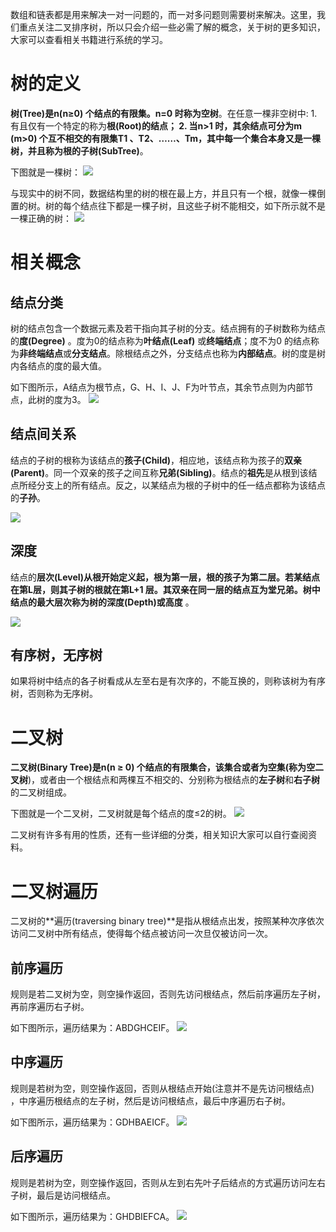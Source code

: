 数组和链表都是用来解决一对一问题的，而一对多问题则需要树来解决。这里，我们重点关注二叉排序树，所以只会介绍一些必需了解的概念，关于树的更多知识，大家可以查看相关书籍进行系统的学习。

# 树的定义

**树(Tree)**是n(n≥0) 个结点的有限集。n=0 时称为**空树**。在任意一棵非空树中: 
    1. 有且仅有一个特定的称为**根(Root)**的结点；
    2. 当n>1 时，其余结点可分为m (m>0) 个互不相交的有限集T1 、T2、……、Tm，其中每一个集合本身又是一棵树，并且称为根的**子树(SubTree)**。

下图就是一棵树：
<img src="https://github.com/LtLei/articles/blob/master/java/collection/image/img_3_1.png"/>

与现实中的树不同，数据结构里的树的根在最上方，并且只有一个根，就像一棵倒置的树。树的每个结点往下都是一棵子树，且这些子树不能相交，如下所示就不是一棵正确的树：
<img src="https://github.com/LtLei/articles/blob/master/java/collection/image/img_3_2.png"/>

# 相关概念
## 结点分类
树的结点包含一个数据元素及若干指向其子树的分支。结点拥有的子树数称为结点的**度(Degree)** 。度为0的结点称为**叶结点(Leaf)** 或**终端结点**；度不为0 的结点称为**非终端结点**或**分支结点**。除根结点之外，分支结点也称为**内部结点**。树的度是树内各结点的度的最大值。

如下图所示，A结点为根节点，G、H、I、J、F为叶节点，其余节点则为内部节点，此树的度为3。
<img src="https://github.com/LtLei/articles/blob/master/java/collection/image/img_3_3.png"/>

## 结点间关系
结点的子树的根称为该结点的**孩子(Child)**，相应地，该结点称为孩子的**双亲(Parent)**。同一个双亲的孩子之间互称**兄弟(Sibling)**。结点的**祖先**是从根到该结点所经分支上的所有结点。反之，以某结点为根的子树中的任一结点都称为该结点的**子孙**。

<img src="https://github.com/LtLei/articles/blob/master/java/collection/image/img_3_4.png"/>

## 深度
结点的**层次(LeveI)**从根开始定义起，根为第一层，根的孩子为第二层。若某结点在第L层，则其子树的根就在第L+1 层。其双亲在同一层的结点互为堂兄弟。树中结点的最大层次称为树的**深度(Depth)**或**高度** 。

<img src="https://github.com/LtLei/articles/blob/master/java/collection/image/img_3_5.png"/>

## 有序树，无序树
如果将树中结点的各子树看成从左至右是有次序的，不能互换的，则称该树为有序树，否则称为无序树。

# 二叉树
**二叉树(Binary Tree)**是n(n ≥ 0) 个结点的有限集合，该集合或者为空集(称为**空二叉树**)，或者由一个根结点和两棵互不相交的、分别称为根结点的**左子树**和**右子树**的二叉树组成。

下图就是一个二叉树，二叉树就是每个结点的度≤2的树。
<img src="https://github.com/LtLei/articles/blob/master/java/collection/image/img_3_6.png"/>

二叉树有许多有用的性质，还有一些详细的分类，相关知识大家可以自行查阅资料。

# 二叉树遍历

二叉树的**遍历(traversing binary tree)**是指从根结点出发，按照某种次序依次访问二叉树中所有结点，使得每个结点被访问一次旦仅被访问一次。

## 前序遍历
规则是若二叉树为空，则空操作返回，否则先访问根结点，然后前序遍历左子树， 再前序遍历右子树。

如下图所示，遍历结果为：ABDGHCEIF。
<img src="https://github.com/LtLei/articles/blob/master/java/collection/image/img_3_7.png"/>

## 中序遍历
规则是若树为空，则空操作返回，否则从根结点开始(注意并不是先访问根结点) ，中序遍历根结点的左子树，然后是访问根结点，最后中序遍历右子树。

如下图所示，遍历结果为：GDHBAEICF。
<img src="https://github.com/LtLei/articles/blob/master/java/collection/image/img_3_8.png"/>

## 后序遍历
规则是若树为空，则空操作返回，否则从左到右先叶子后结点的方式遍历访问左右子树，最后是访问根结点。

如下图所示，遍历结果为：GHDBIEFCA。
<img src="https://github.com/LtLei/articles/blob/master/java/collection/image/img_3_9.png"/>